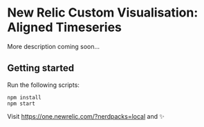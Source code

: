 # New Relic Custom Visualisation: Aligned Timeseries

More description coming soon...

## Getting started

Run the following scripts:

```
npm install
npm start
```

Visit https://one.newrelic.com/?nerdpacks=local and :sparkles:

